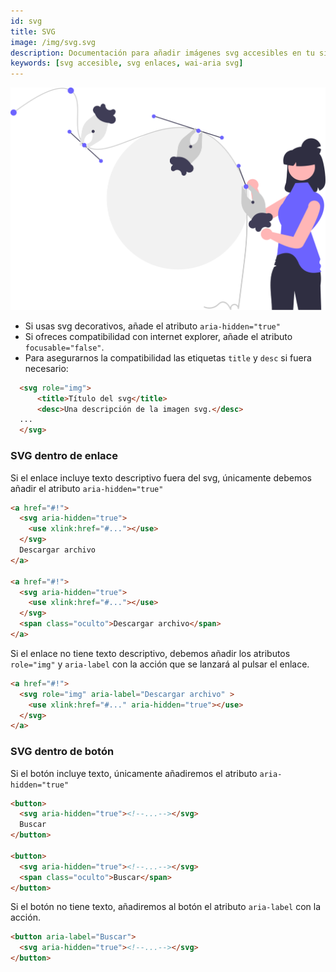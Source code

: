 ```yaml
---
id: svg
title: SVG
image: /img/svg.svg
description: Documentación para añadir imágenes svg accesibles en tu sitio web
keywords: [svg accesible, svg enlaces, wai-aria svg]
---
```


![ ](/img/svg.svg) 



- Si usas svg decorativos, añade el atributo `aria-hidden="true"`
- Si ofreces compatibilidad con internet explorer, añade el atributo `focusable="false"`.
- Para asegurarnos la compatibilidad las etiquetas `title` y `desc` si fuera necesario:
```html
  <svg role="img">
      <title>Título del svg</title>
      <desc>Una descripción de la imagen svg.</desc>
  ...
  </svg>
```

### SVG dentro de enlace

Si el enlace incluye texto descriptivo fuera del svg, únicamente debemos añadir el atributo `aria-hidden="true"`

```html
<a href="#!">
  <svg aria-hidden="true">
    <use xlink:href="#..."></use>
  </svg>
  Descargar archivo
</a>

<a href="#!">
  <svg aria-hidden="true">
    <use xlink:href="#..."></use>
  </svg>
  <span class="oculto">Descargar archivo</span>
</a>
```

Si el enlace no tiene texto descriptivo, debemos añadir los atributos `role="img"` y `aria-label` con la acción que se lanzará al pulsar el enlace.

```html
<a href="#!">
  <svg role="img" aria-label="Descargar archivo" >
    <use xlink:href="#..." aria-hidden="true"></use>
  </svg>
</a>
```

### SVG dentro de botón

Si el botón incluye texto, únicamente añadiremos el atributo `aria-hidden="true"`

```html
<button>
  <svg aria-hidden="true"><!--...--></svg>
  Buscar
</button>

<button>
  <svg aria-hidden="true"><!--...--></svg>
  <span class="oculto">Buscar</span>
</button>
```

Si el botón no tiene texto, añadiremos al botón el atributo `aria-label` con la acción.

```html
<button aria-label="Buscar">
  <svg aria-hidden="true"><!--...--></svg>
</button>
```